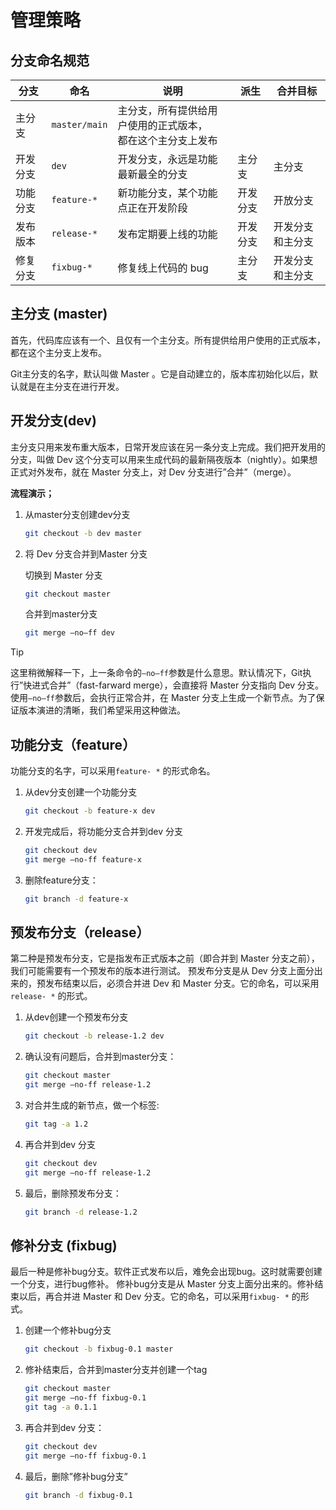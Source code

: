 # 管理策略

## 分支命名规范

| 分支     | 命名          | 说明                                                         | 派生     | 合并目标         |
| -------- | ------------- | ------------------------------------------------------------ | -------- | ---------------- |
| 主分支   | `master/main` | 主分支，所有提供给用户使用的正式版本，<br/>都在这个主分支上发布 |          |                  |
| 开发分支 | `dev`         | 开发分支，永远是功能最新最全的分支                           | 主分支   | 主分支           |
| 功能分支 | `feature-*`   | 新功能分支，某个功能点正在开发阶段                           | 开发分支 | 开放分支         |
| 发布版本 | `release-*`   | 发布定期要上线的功能                                         | 开发分支 | 开发分支和主分支 |
| 修复分支 | `fixbug-*`    | 修复线上代码的 bug                                           | 主分支   | 开发分支和主分支 |

## 主分支 (master)

首先，代码库应该有一个、且仅有一个主分支。所有提供给用户使用的正式版本，都在这个主分支上发布。

Git主分支的名字，默认叫做 Master 。它是自动建立的，版本库初始化以后，默认就是在主分支在进行开发。

## 开发分支(dev)

主分支只用来发布重大版本，日常开发应该在另一条分支上完成。我们把开发用的分支，叫做 Dev
这个分支可以用来生成代码的最新隔夜版本（nightly）。如果想正式对外发布，就在 Master 分支上，对 Dev 分支进行”合并”（merge）。

**流程演示；**

1. 从master分支创建dev分支

   ```bash
   git checkout -b dev master
   ```

2. 将 Dev 分支合并到Master 分支

   切换到 Master 分支

   ```bash
   git checkout master 
   ```

   合并到master分支

   ````bash
   git merge –no–ff dev
   ````

> [!TIP]
>
> 这里稍微解释一下，上一条命令的`–no–ff`参数是什么意思。默认情况下，Git执行”快进式合并”（fast-farward merge），会直接将 Master 分支指向 Dev 分支。
> 使用`–no–ff`参数后，会执行正常合并，在 Master 分支上生成一个新节点。为了保证版本演进的清晰，我们希望采用这种做法。

## 功能分支（feature）

功能分支的名字，可以采用`feature- *` 的形式命名。

1. 从dev分支创建一个功能分支

   ```bash
   git checkout -b feature-x dev
   ```

2. 开发完成后，将功能分支合并到dev 分支

   ```bash
   git checkout dev
   git merge –no-ff feature-x
   ```

3. 删除feature分支：

   ```bash
   git branch -d feature-x
   ```



## 预发布分支（release）

   第二种是预发布分支，它是指发布正式版本之前（即合并到 Master 分支之前），我们可能需要有一个预发布的版本进行测试。
   预发布分支是从 Dev 分支上面分出来的，预发布结束以后，必须合并进 Dev 和 Master 分支。它的命名，可以采用`release- *` 的形式。

1. 从dev创建一个预发布分支

   ```bash
   git checkout -b release-1.2 dev
   ```

2. 确认没有问题后，合并到master分支：

   ```bash
   git checkout master
   git merge –no-ff release-1.2
   ```

   

3. 对合并生成的新节点，做一个标签:

   ```bash
   git tag -a 1.2
   ```

4. 再合并到dev 分支

   ```bash
   git checkout dev
   git merge –no-ff release-1.2
   ```

6. 最后，删除预发布分支：

   ```bash
   git branch -d release-1.2
   ```

## 修补分支 (fixbug)

最后一种是修补bug分支。软件正式发布以后，难免会出现bug。这时就需要创建一个分支，进行bug修补。
修补bug分支是从 Master 分支上面分出来的。修补结束以后，再合并进 Master 和 Dev 分支。它的命名，可以采用`fixbug- *` 的形式。

1. 创建一个修补bug分支

   ```bash
   git checkout -b fixbug-0.1 master 
   ```

   

2. 修补结束后，合并到master分支并创建一个tag

   ```bash
   git checkout master
   git merge –no-ff fixbug-0.1
   git tag -a 0.1.1
   ```

3. 再合并到dev 分支：

   ```bash
   git checkout dev
   git merge –no-ff fixbug-0.1
   ```

   

4. 最后，删除”修补bug分支”

   ```bash
   git branch -d fixbug-0.1
   ```
